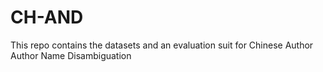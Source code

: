 # CH-AND
This repo contains the datasets and an evaluation suit for Chinese Author Author Name Disambiguation  
